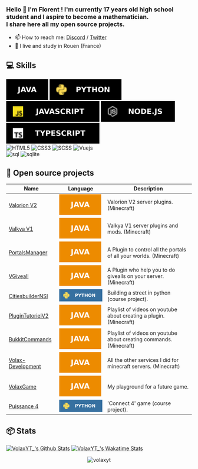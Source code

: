 ### Hello 👋 I'm Florent ! I'm currently 17 years old high school student and I aspire to become a mathematician. <br>I share here all my open source projects.

- 📫 How to reach me: [Discord](https://discord.gg/3anxCKb) / [Twitter](https://twitter.com/VolaxOff)
- 🥖 I live and study in Rouen (France) 

## 💻 Skills
![Java](https://github.com/VolaxYT/VolaxYT/blob/main/java-black.svg)
![Python](https://github.com/VolaxYT/VolaxYT/blob/main/python-black.svg)
![JavaScript](https://github.com/VolaxYT/VolaxYT/blob/main/js-black.svg)
![nodejs](https://github.com/VolaxYT/VolaxYT/blob/main/nodejs-black.svg)
![Typescript](https://github.com/VolaxYT/VolaxYT/blob/main/tp-black.svg)
<br>
![HTML5](https://img.shields.io/badge/html5-black?style=for-the-badge&logo=html5&logoColor=white)
![CSS3](https://img.shields.io/badge/css3-black?style=for-the-badge&logo=css3&logoColor=white)
![SCSS](https://img.shields.io/badge/Sass-black?style=for-the-badge&logo=sass&logoColor=white)
![Vuejs](https://img.shields.io/badge/Vue.js-black?style=for-the-badge&logo=vue.js&logoColor=4FC08D)
<br>
![sql](https://img.shields.io/badge/MySQL-black?style=for-the-badge&logo=mysql&logoColor=white)
![sqlite](https://img.shields.io/badge/SQLite-black?style=for-the-badge&logo=sqlite&logoColor=white)



## 🚩 Open source projects
  | Name                                                            | Language                                                           | Description                                                         |
  |-----------------------------------------------------------------|--------------------------------------------------------------------|---------------------------------------------------------------------|
  | [Valorion V2](https://github.com/VolaxYT/Valorion)              |![lg](https://github.com/VolaxYT/VolaxYT/blob/main/java-normal.svg) | Valorion V2 server plugins. (Minecraft)                             |
  | [Valkya V1](https://github.com/ValkyaMC)                        |![lg](https://github.com/VolaxYT/VolaxYT/blob/main/java-normal.svg) | Valkya V1 server plugins and mods. (Minecraft)                      | 
  | [PortalsManager](https://github.com/VolaxYT/PortalsManager)     |![lg](https://github.com/VolaxYT/VolaxYT/blob/main/java-normal.svg) | A Plugin to control all the portals of all your worlds. (Minecraft) |
  | [VGiveall](https://github.com/VolaxYT/VGiveall)                 |![lg](https://github.com/VolaxYT/VolaxYT/blob/main/java-normal.svg) | A Plugin who help you to do givealls on your server. (Minecraft)    | 
  | [CitiesbuilderNSI](https://github.com/VolaxYT/CitiesbuilderNSI) |![g](https://github.com/VolaxYT/VolaxYT/blob/main/python-normal.svg)| Building a street in python (course project).                       |  
  | [PluginTutorielV2](https://github.com/VolaxYT/PluginTutorielV2) |![lg](https://github.com/VolaxYT/VolaxYT/blob/main/java-normal.svg) | Playlist of videos on youtube about creating a plugin. (Minecraft)  |  
  | [BukkitCommands](https://github.com/VolaxYT/BukkitCommands)     |![lg](https://github.com/VolaxYT/VolaxYT/blob/main/java-normal.svg) | Playlist of videos on youtube about creating commands. (Minecraft)  |  
  | [Volax-Development](https://github.com/Volax-Development)       |![lg](https://github.com/VolaxYT/VolaxYT/blob/main/java-normal.svg) | All the other services I did for minecraft servers. (Minecraft)     |  
  | [VolaxGame](https://github.com/VolaxYT/VolaxGame)               |![lg](https://github.com/VolaxYT/VolaxYT/blob/main/java-normal.svg) | My playground for a future game.                                    |
  | [Puissance 4](https://github.com/VolaxYT/Puissance4)            |![g](https://github.com/VolaxYT/VolaxYT/blob/main/python-normal.svg)| 'Connect 4' game (course project).                                  | 
## 📦 Stats 
[![VolaxYT_'s Github Stats](https://github-readme-stats.vercel.app/api?username=volaxyt&theme=radical)](https://github.com/anuraghazra/github-readme-stats)
[![VolaxYT_'s Wakatime Stats](https://github-readme-stats.vercel.app/api/wakatime?username=Volax&range=all_time)](https://github.com/anuraghazra/github-readme-stats)
<br>
<p align="center"> <img src="https://komarev.com/ghpvc/?username=volaxyt" alt="volaxyt"/></p>
